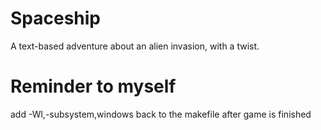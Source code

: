 # Spaceship
 A text-based adventure about an alien invasion, with a twist.

# Reminder to myself
 add -Wl,-subsystem,windows back to the makefile after game is finished
